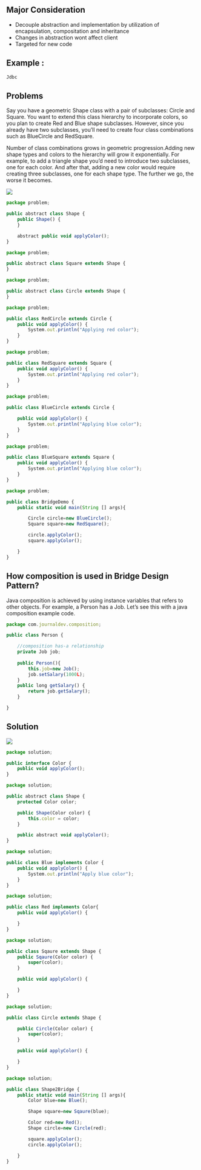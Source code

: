 ## Major Consideration ##
- Decouple abstraction and implementation by utilization of encapsulation, compositation and inheritance
- Changes in abstraction wont affect client
- Targeted for new code


##  Example : ## 
```java
Jdbc 
```

## Problems ##
Say you have a geometric Shape class with a pair of subclasses: Circle and Square. 
You want to extend this class hierarchy to incorporate colors, so you plan to create Red and Blue shape subclasses.
 However, since you already have two subclasses, you’ll need to create four class combinations such as BlueCircle and RedSquare.

Number of class combinations grows in geometric progression.Adding new shape types and colors to the hierarchy will grow it exponentially. For example, to add a triangle shape you’d need to introduce two subclasses, one for each color. And after that, adding a new color would require creating three subclasses, one for each shape type. The further we go, the worse it becomes.

<img src="Bridge-Pattern-Problem.png"/>

```js
package problem;

public abstract class Shape {
    public Shape() {
    }

    abstract public void applyColor();
}
```

```js
package problem;

public abstract class Square extends Shape {
}

```

```js
package problem;

public abstract class Circle extends Shape {
}

```
```js
package problem;

public class RedCircle extends Circle {
    public void applyColor() {
        System.out.println("Applying red color");
    }
}

```

```js
package problem;

public class RedSquare extends Square {
    public void applyColor() {
        System.out.println("Applying red color");
    }
}
```

```js
package problem;

public class BlueCircle extends Circle {

    public void applyColor() {
        System.out.println("Applying blue color");
    }
}

```

```js
package problem;

public class BlueSquare extends Square {
    public void applyColor() {
        System.out.println("Applying blue color");
    }
}

```

```js
package problem;

public class BridgeDemo {
    public static void main(String [] args){

        Circle circle=new BlueCircle();
        Square square=new RedSquare();

        circle.applyColor();
        square.applyColor();

    }
}
```

## How composition is used in Bridge Design Pattern? ##
Java composition is achieved by using instance variables that refers to other objects. 
For example, a Person has a Job. Let’s see this with a java composition example code.

```js
package com.journaldev.composition;

public class Person {

    //composition has-a relationship
    private Job job;
   
    public Person(){
        this.job=new Job();
        job.setSalary(1000L);
    }
    public long getSalary() {
        return job.getSalary();
    }

}
```

## Solution ## 
<img src="Bridge-Pattern-Solution.png"/>

```js
package solution;

public interface Color {
    public void applyColor();
}

```

```js
package solution;

public abstract class Shape {
    protected Color color;

    public Shape(Color color) {
        this.color = color;
    }

    public abstract void applyColor();
}

```

```js
package solution;

public class Blue implements Color {
    public void applyColor() {
        System.out.println("Apply blue color");
    }
}
```

```js
package solution;

public class Red implements Color{
    public void applyColor() {

    }
}

```

```js
package solution;

public class Sqaure extends Shape {
    public Sqaure(Color color) {
        super(color);
    }

    public void applyColor() {

    }
}
```

```js
package solution;

public class Circle extends Shape {

    public Circle(Color color) {
        super(color);
    }

    public void applyColor() {

    }
}

```

```js
package solution;

public class Shape2Bridge {
    public static void main(String [] args){
        Color blue=new Blue();

        Shape square=new Sqaure(blue);

        Color red=new Red();
        Shape circle=new Circle(red);

        square.applyColor();
        circle.applyColor();

    }
}

```

